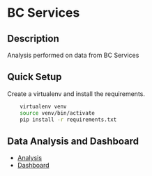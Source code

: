 # BC Services

Description
---------------------------------
Analysis performed on data from BC Services 

Quick Setup
---------------------------------
Create a virtualenv and install the requirements.
````bash
    virtualenv venv
    source venv/bin/activate
    pip install -r requirements.txt
````

Data Analysis and Dashboard
---------------------------------
- [Analysis](source/analysis.ipynb)
- [Dashboard](https://lookerstudio.google.com/reporting/2aaddabf-13a4-4bf3-accd-554757005079)
